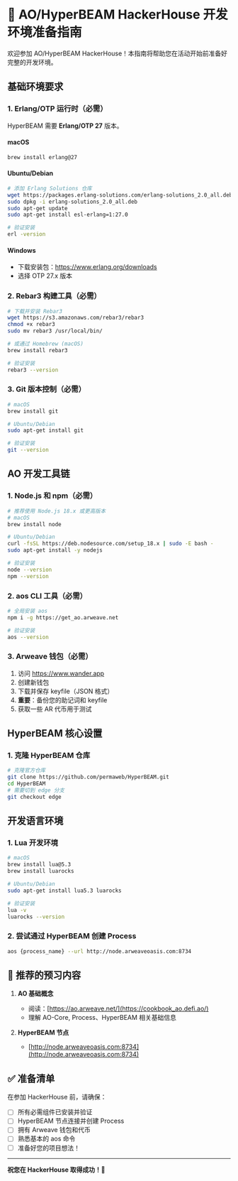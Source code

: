 # 🚀 AO/HyperBEAM HackerHouse 开发环境准备指南

欢迎参加 AO/HyperBEAM HackerHouse！本指南将帮助您在活动开始前准备好完整的开发环境。

## 基础环境要求

### 1. Erlang/OTP 运行时（必需）

HyperBEAM 需要 **Erlang/OTP 27** 版本。

#### macOS

```bash
brew install erlang@27
```

#### Ubuntu/Debian

```bash
# 添加 Erlang Solutions 仓库
wget https://packages.erlang-solutions.com/erlang-solutions_2.0_all.deb
sudo dpkg -i erlang-solutions_2.0_all.deb
sudo apt-get update
sudo apt-get install esl-erlang=1:27.0

# 验证安装
erl -version
```

#### Windows

- 下载安装包：https://www.erlang.org/downloads
- 选择 OTP 27.x 版本

### 2. Rebar3 构建工具（必需）

```bash
# 下载并安装 Rebar3
wget https://s3.amazonaws.com/rebar3/rebar3
chmod +x rebar3
sudo mv rebar3 /usr/local/bin/

# 或通过 Homebrew (macOS)
brew install rebar3

# 验证安装
rebar3 --version
```

### 3. Git 版本控制（必需）

```bash
# macOS
brew install git

# Ubuntu/Debian
sudo apt-get install git

# 验证安装
git --version
```

## AO 开发工具链

### 1. Node.js 和 npm（必需）

```bash
# 推荐使用 Node.js 18.x 或更高版本
# macOS
brew install node

# Ubuntu/Debian
curl -fsSL https://deb.nodesource.com/setup_18.x | sudo -E bash -
sudo apt-get install -y nodejs

# 验证安装
node --version
npm --version
```

### 2. aos CLI 工具（必需）

```bash
# 全局安装 aos
npm i -g https://get_ao.arweave.net

# 验证安装
aos --version
```

### 3. Arweave 钱包（必需）

1. 访问 https://www.wander.app
2. 创建新钱包
3. 下载并保存 keyfile（JSON 格式）
4. **重要**：备份您的助记词和 keyfile
5. 获取一些 AR 代币用于测试

## HyperBEAM 核心设置

### 1. 克隆 HyperBEAM 仓库

```bash
# 克隆官方仓库
git clone https://github.com/permaweb/HyperBEAM.git
cd HyperBEAM
# 需要切到 edge 分支
git checkout edge

```

## 开发语言环境

### 1. Lua 开发环境

```bash
# macOS
brew install lua@5.3
brew install luarocks

# Ubuntu/Debian
sudo apt-get install lua5.3 luarocks

# 验证安装
lua -v
luarocks --version
```

### 2. 尝试通过 HyperBEAM 创建 Process

```bash
aos {process_name} --url http://node.arweaveoasis.com:8734
```

## 🎯 推荐的预习内容

1. **AO 基础概念**
   - 阅读：[https://ao.arweave.net/](https://cookbook_ao.defi.ao/)
   - 理解 AO-Core, Process、HyperBEAM 相关基础信息

2. **HyperBEAM 节点**
   - [http://node.arweaveoasis.com:8734](http://node.arweaveoasis.com:8734)

## ✅ 准备清单

在参加 HackerHouse 前，请确保：

- [ ] 所有必需组件已安装并验证
- [ ] HyperBEAM 节点连接并创建 Process
- [ ] 拥有 Arweave 钱包和代币
- [ ] 熟悉基本的 aos 命令
- [ ] 准备好您的项目想法！

---

**祝您在 HackerHouse 取得成功！🎉**
